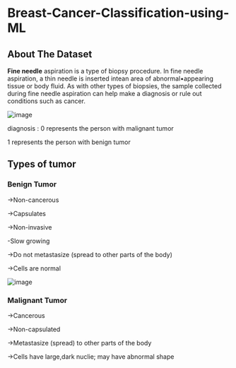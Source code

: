 # Breast-Cancer-Classification-using-ML

## About The Dataset

<b>Fine needle</b> aspiration is a type of biopsy procedure. In fine needle aspiration, a thin needle is
inserted intean area of abnormal•appearing tissue or body fluid. As with other types of
biopsies, the sample collected during fine needle aspiration can help make a diagnosis or rule
out conditions such as cancer.

![image](https://github.com/craterr/Breast-Cancer-Classification-using-ML/assets/106965125/eee70d2c-5135-4936-bebe-6e09567d0167)


diagnosis :
0 represents the person with malignant tumor

1 represents the person with benign tumor

## Types of tumor

### Benign Tumor

->Non-cancerous

->Capsulates

->Non-invasive

-Slow growing

->Do not metastasize (spread to other parts of the body)

->Cells are normal



![image](https://github.com/craterr/Breast-Cancer-Classification-using-ML/assets/106965125/ae86ba28-c42e-498a-a12d-21392b9e0159)




### Malignant Tumor

->Cancerous

->Non-capsulated

->Metastasize (spread) to other parts of the body

->Cells have large,dark nuclie; may have abnormal shape




